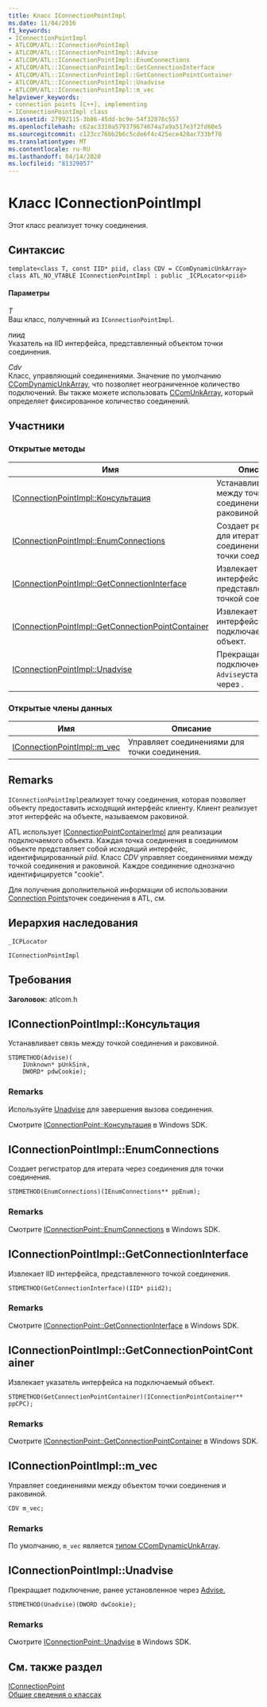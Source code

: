 ```yaml
---
title: Класс IConnectionPointImpl
ms.date: 11/04/2016
f1_keywords:
- IConnectionPointImpl
- ATLCOM/ATL::IConnectionPointImpl
- ATLCOM/ATL::IConnectionPointImpl::Advise
- ATLCOM/ATL::IConnectionPointImpl::EnumConnections
- ATLCOM/ATL::IConnectionPointImpl::GetConnectionInterface
- ATLCOM/ATL::IConnectionPointImpl::GetConnectionPointContainer
- ATLCOM/ATL::IConnectionPointImpl::Unadvise
- ATLCOM/ATL::IConnectionPointImpl::m_vec
helpviewer_keywords:
- connection points [C++], implementing
- IConnectionPointImpl class
ms.assetid: 27992115-3b86-45dd-bc9e-54f32876c557
ms.openlocfilehash: c62ac3310a579379674674a7a9a517e3f2fd60e5
ms.sourcegitcommit: c123cc76bb2b6c5cde6f4c425ece420ac733bf70
ms.translationtype: MT
ms.contentlocale: ru-RU
ms.lasthandoff: 04/14/2020
ms.locfileid: "81329857"
---
```

# <a name="iconnectionpointimpl-class"></a>Класс IConnectionPointImpl

Этот класс реализует точку соединения.

## <a name="syntax"></a>Синтаксис

```
template<class T, const IID* piid, class CDV = CComDynamicUnkArray>
class ATL_NO_VTABLE IConnectionPointImpl : public _ICPLocator<piid>
```

#### <a name="parameters"></a>Параметры

*T*<br/>
Ваш класс, полученный из `IConnectionPointImpl`.

*пиид*<br/>
Указатель на IID интерфейса, представленный объектом точки соединения.

*Cdv*<br/>
Класс, управляющий соединениями. Значение по умолчанию [CComDynamicUnkArray](../../atl/reference/ccomdynamicunkarray-class.md), что позволяет неограниченное количество подключений. Вы также можете использовать [CComUnkArray](../../atl/reference/ccomunkarray-class.md), который определяет фиксированное количество соединений.

## <a name="members"></a>Участники

### <a name="public-methods"></a>Открытые методы

|Имя|Описание|
|----------|-----------------|
|[IConnectionPointImpl::Консультация](#advise)|Устанавливает связь между точкой соединения и раковиной.|
|[IConnectionPointImpl::EnumConnections](#enumconnections)|Создает регистратор для итерата через соединения для точки соединения.|
|[IConnectionPointImpl::GetConnectionInterface](#getconnectioninterface)|Извлекает IID интерфейса, представленного точкой соединения.|
|[IConnectionPointImpl::GetConnectionPointContainer](#getconnectionpointcontainer)|Извлекает указатель интерфейса на подключаемый объект.|
|[IConnectionPointImpl::Unadvise](#unadvise)|Прекращает подключение, ранее `Advise`установленное через .|

### <a name="public-data-members"></a>Открытые члены данных

|Имя|Описание|
|----------|-----------------|
|[IConnectionPointImpl::m_vec](#m_vec)|Управляет соединениями для точки соединения.|

## <a name="remarks"></a>Remarks

`IConnectionPointImpl`реализует точку соединения, которая позволяет объекту предоставить исходящий интерфейс клиенту. Клиент реализует этот интерфейс на объекте, называемом раковиной.

ATL использует [IConnectionPointContainerImpl](../../atl/reference/iconnectionpointcontainerimpl-class.md) для реализации подключаемого объекта. Каждая точка соединения в соединимом объекте представляет собой исходящий интерфейс, идентифицированный *piid.* Класс *CDV* управляет соединениями между точкой соединения и раковиной. Каждое соединение однозначно идентифицируется "cookie".

Для получения дополнительной информации об использовании [Connection Points](../../atl/atl-connection-points.md)точек соединения в ATL, см.

## <a name="inheritance-hierarchy"></a>Иерархия наследования

`_ICPLocator`

`IConnectionPointImpl`

## <a name="requirements"></a>Требования

**Заголовок:** atlcom.h

## <a name="iconnectionpointimpladvise"></a><a name="advise"></a>IConnectionPointImpl::Консультация

Устанавливает связь между точкой соединения и раковиной.

```
STDMETHOD(Advise)(
    IUnknown* pUnkSink,
    DWORD* pdwCookie);
```

### <a name="remarks"></a>Remarks

Используйте [Unadvise](#unadvise) для завершения вызова соединения.

Смотрите [IConnectionPoint::Консультация](/windows/win32/api/ocidl/nf-ocidl-iconnectionpoint-advise) в Windows SDK.

## <a name="iconnectionpointimplenumconnections"></a><a name="enumconnections"></a>IConnectionPointImpl::EnumConnections

Создает регистратор для итерата через соединения для точки соединения.

```
STDMETHOD(EnumConnections)(IEnumConnections** ppEnum);
```

### <a name="remarks"></a>Remarks

Смотрите [IConnectionPoint::EnumConnections](/windows/win32/api/ocidl/nf-ocidl-iconnectionpoint-enumconnections) в Windows SDK.

## <a name="iconnectionpointimplgetconnectioninterface"></a><a name="getconnectioninterface"></a>IConnectionPointImpl::GetConnectionInterface

Извлекает IID интерфейса, представленного точкой соединения.

```
STDMETHOD(GetConnectionInterface)(IID* piid2);
```

### <a name="remarks"></a>Remarks

Смотрите [IConnectionPoint::GetConnectionInterface](/windows/win32/api/ocidl/nf-ocidl-iconnectionpoint-getconnectioninterface) в Windows SDK.

## <a name="iconnectionpointimplgetconnectionpointcontainer"></a><a name="getconnectionpointcontainer"></a>IConnectionPointImpl::GetConnectionPointContainer

Извлекает указатель интерфейса на подключаемый объект.

```
STDMETHOD(GetConnectionPointContainer)(IConnectionPointContainer** ppCPC);
```

### <a name="remarks"></a>Remarks

Смотрите [IConnectionPoint::GetConnectionPointContainer](/windows/win32/api/ocidl/nf-ocidl-iconnectionpoint-getconnectionpointcontainer) в Windows SDK.

## <a name="iconnectionpointimplm_vec"></a><a name="m_vec"></a>IConnectionPointImpl::m_vec

Управляет соединениями между объектом точки соединения и раковиной.

```
CDV m_vec;
```

### <a name="remarks"></a>Remarks

По умолчанию, `m_vec` является [типом CComDynamicUnkArray](../../atl/reference/ccomdynamicunkarray-class.md).

## <a name="iconnectionpointimplunadvise"></a><a name="unadvise"></a>IConnectionPointImpl::Unadvise

Прекращает подключение, ранее установленное через [Advise.](#advise)

```
STDMETHOD(Unadvise)(DWORD dwCookie);
```

### <a name="remarks"></a>Remarks

Смотрите [IConnectionPoint::Unadvise](/windows/win32/api/ocidl/nf-ocidl-iconnectionpoint-unadvise) в Windows SDK.

## <a name="see-also"></a>См. также раздел

[IConnectionPoint](/windows/win32/api/ocidl/nn-ocidl-iconnectionpoint)<br/>
[Общие сведения о классах](../../atl/atl-class-overview.md)
